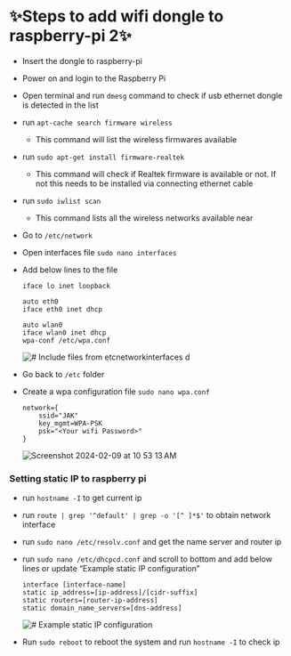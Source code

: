 # ✨Steps to add wifi dongle to raspberry-pi 2✨  
- Insert the dongle to raspberry-pi
- Power on and login to the Raspberry Pi
- Open terminal and run `dmesg` command to check if usb ethernet dongle is detected in the list
- run `apt-cache search firmware wireless`
    - This command will list the wireless firmwares available
- run `sudo apt-get install firmware-realtek`
    - This command will check if Realtek firmware is available or not. If not this needs to be installed via connecting ethernet cable
- run `sudo iwlist scan`
    - This command lists all the wireless networks available near
- Go to `/etc/network`
- Open interfaces file `sudo nano interfaces`
- Add below lines to the file
    ```auto lo
    iface lo inet loopback
    
    auto eth0
    iface eth0 inet dhcp
    
    auto wlan0
    iface wlan0 inet dhcp
    wpa-conf /etc/wpa.conf
    ```
    ![# Include files from etcnetworkinterfaces d](https://github.com/JagadesArjun/docs/assets/13730312/cfd70bfa-4ded-42f3-a9b5-206ca5a0e8a4)

- Go back to `/etc` folder
- Create a wpa configuration file `sudo nano wpa.conf`
    ```
    network={
    	ssid="JAK"
    	key_mgmt=WPA-PSK
    	psk="<Your wifi Password>"
    }
    ```
    ![Screenshot 2024-02-09 at 10 53 13 AM](https://github.com/JagadesArjun/docs/assets/13730312/a3b1a2cd-07ec-4c48-b1e7-e857ff1df1db)

    
### Setting static IP to raspberry pi

- run `hostname -I` to get current ip
- run `route | grep '^default' | grep -o '[^ ]*$'` to obtain network interface
- run `sudo nano /etc/resolv.conf` and get the name server and router ip
- run `sudo nano /etc/dhcpcd.conf` and scroll to bottom and add below lines or update “Example static IP configuration”
    ```
    interface [interface-name]
    static ip_address=[ip-address]/[cidr-suffix]
    static routers=[router-ip-address]
    static domain_name_servers=[dns-address]
    ```
    ![# Example static IP configuration](https://github.com/JagadesArjun/docs/assets/13730312/e0bd010b-517f-43c4-bb65-cad3d1692202)

- Run `sudo reboot` to reboot the system and run `hostname -I` to check ip
